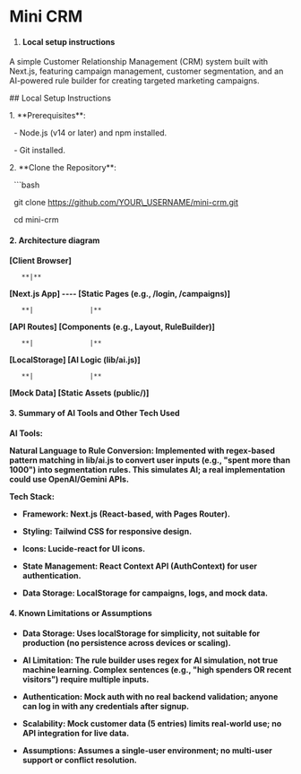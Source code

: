 # **Mini CRM**



1. #### **Local setup instructions**



A simple Customer Relationship Management (CRM) system built with Next.js, featuring campaign management, customer segmentation, and an AI-powered rule builder for creating targeted marketing campaigns.



\## Local Setup Instructions



1\. \*\*Prerequisites\*\*:

   - Node.js (v14 or later) and npm installed.

   - Git installed.



2\. \*\*Clone the Repository\*\*:

   ```bash

   git clone https://github.com/YOUR\_USERNAME/mini-crm.git

   cd mini-crm





#### **2. Architecture diagram**

**\[Client Browser]**

       **|**

**\[Next.js App] ---- \[Static Pages (e.g., /login, /campaigns)]**

       **|              |**

**\[API Routes]    \[Components (e.g., Layout, RuleBuilder)]**

       **|              |**

**\[LocalStorage]  \[AI Logic (lib/ai.js)]**

       **|              |**

**\[Mock Data]     \[Static Assets (public/)]**





#### **3. Summary of AI Tools and Other Tech Used**

**AI Tools:**



**Natural Language to Rule Conversion: Implemented with regex-based pattern matching in lib/ai.js to convert user inputs (e.g., "spent more than 1000") into segmentation rules. This simulates AI; a real implementation could use OpenAI/Gemini APIs.**





**Tech Stack:**



* **Framework: Next.js (React-based, with Pages Router).**



* **Styling: Tailwind CSS for responsive design.**



* **Icons: Lucide-react for UI icons.**



* **State Management: React Context API (AuthContext) for user authentication.**



* **Data Storage: LocalStorage for campaigns, logs, and mock data.**



#### **4. Known Limitations or Assumptions**



* **Data Storage: Uses localStorage for simplicity, not suitable for production (no persistence across devices or scaling).**



* **AI Limitation: The rule builder uses regex for AI simulation, not true machine learning. Complex sentences (e.g., "high spenders OR recent visitors") require multiple inputs.**

* **Authentication: Mock auth with no real backend validation; anyone can log in with any credentials after signup.**



* **Scalability: Mock customer data (5 entries) limits real-world use; no API integration for live data.**



* **Assumptions: Assumes a single-user environment; no multi-user support or conflict resolution.**



